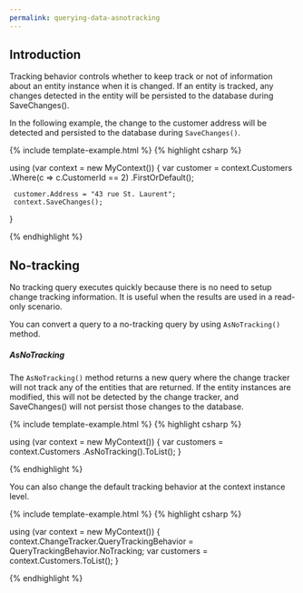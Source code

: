 ```yaml
---
permalink: querying-data-asnotracking
---
```

## Introduction

Tracking behavior controls whether to keep track or not of information about an entity instance when it is changed. If an entity is tracked, any changes detected in the entity will be persisted to the database during SaveChanges(). 
 
In the following example, the change to the customer address will be detected and persisted to the database during `SaveChanges()`.

{% include template-example.html %} 
{% highlight csharp %}

using (var context = new MyContext())
{
    var customer = context.Customers
        .Where(c => c.CustomerId == 2)
        .FirstOrDefault();

     customer.Address = "43 rue St. Laurent";
     context.SaveChanges();
}

{% endhighlight %}

## No-tracking

No tracking query executes quickly because there is no need to setup change tracking information. It is useful when the results are used in a read-only scenario.

You can convert a query to a no-tracking query by using `AsNoTracking()` method.

##### AsNoTracking

The `AsNoTracking()` method returns a new query where the change tracker will not track any of the entities that are returned. If the entity instances are modified, this will not be detected by the change tracker, and SaveChanges() will not persist those changes to the database.

{% include template-example.html %} 
{% highlight csharp %}

using (var context = new MyContext())
{
     var customers = context.Customers
         .AsNoTracking().ToList();
}

{% endhighlight %}

You can also change the default tracking behavior at the context instance level.

{% include template-example.html %} 
{% highlight csharp %}

using (var context = new MyContext())
{
    context.ChangeTracker.QueryTrackingBehavior = QueryTrackingBehavior.NoTracking;
    var customers = context.Customers.ToList();
}

{% endhighlight %}
